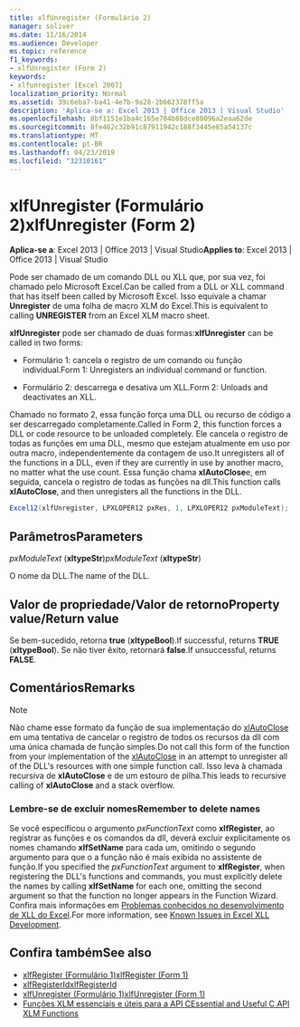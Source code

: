 ```yaml
---
title: xlfUnregister (Formulário 2)
manager: soliver
ms.date: 11/16/2014
ms.audience: Developer
ms.topic: reference
f1_keywords:
- xlfUnregister (Form 2)
keywords:
- xlfunregister [Excel 2007]
localization_priority: Normal
ms.assetid: 39c6eba7-ba41-4e7b-9a28-2b662378ff5a
description: 'Aplica-se a: Excel 2013 | Office 2013 | Visual Studio'
ms.openlocfilehash: 8bf1151e1ba4c165e784b88dce80096a2eaa62de
ms.sourcegitcommit: 8fe462c32b91c87911942c188f3445e85a54137c
ms.translationtype: MT
ms.contentlocale: pt-BR
ms.lasthandoff: 04/23/2019
ms.locfileid: "32310161"
---
```

# <a name="xlfunregister-form-2"></a><span data-ttu-id="3be7a-104">xlfUnregister (Formulário 2)</span><span class="sxs-lookup"><span data-stu-id="3be7a-104">xlfUnregister (Form 2)</span></span>

<span data-ttu-id="3be7a-105">**Aplica-se a**: Excel 2013 | Office 2013 | Visual Studio</span><span class="sxs-lookup"><span data-stu-id="3be7a-105">**Applies to**: Excel 2013 | Office 2013 | Visual Studio</span></span> 
  
<span data-ttu-id="3be7a-106">Pode ser chamado de um comando DLL ou XLL que, por sua vez, foi chamado pelo Microsoft Excel.</span><span class="sxs-lookup"><span data-stu-id="3be7a-106">Can be called from a DLL or XLL command that has itself been called by Microsoft Excel.</span></span> <span data-ttu-id="3be7a-107">Isso equivale a chamar **Unregister** de uma folha de macro XLM do Excel.</span><span class="sxs-lookup"><span data-stu-id="3be7a-107">This is equivalent to calling **UNREGISTER** from an Excel XLM macro sheet.</span></span> 
  
<span data-ttu-id="3be7a-108">**xlfUnregister** pode ser chamado de duas formas:</span><span class="sxs-lookup"><span data-stu-id="3be7a-108">**xlfUnregister** can be called in two forms:</span></span> 
  
- <span data-ttu-id="3be7a-109">Formulário 1: cancela o registro de um comando ou função individual.</span><span class="sxs-lookup"><span data-stu-id="3be7a-109">Form 1: Unregisters an individual command or function.</span></span>
    
- <span data-ttu-id="3be7a-110">Formulário 2: descarrega e desativa um XLL.</span><span class="sxs-lookup"><span data-stu-id="3be7a-110">Form 2: Unloads and deactivates an XLL.</span></span>
    
<span data-ttu-id="3be7a-111">Chamado no formato 2, essa função força uma DLL ou recurso de código a ser descarregado completamente.</span><span class="sxs-lookup"><span data-stu-id="3be7a-111">Called in Form 2, this function forces a DLL or code resource to be unloaded completely.</span></span> <span data-ttu-id="3be7a-112">Ele cancela o registro de todas as funções em uma DLL, mesmo que estejam atualmente em uso por outra macro, independentemente da contagem de uso.</span><span class="sxs-lookup"><span data-stu-id="3be7a-112">It unregisters all of the functions in a DLL, even if they are currently in use by another macro, no matter what the use count.</span></span> <span data-ttu-id="3be7a-113">Essa função chama **xlAutoClose**e, em seguida, cancela o registro de todas as funções na dll.</span><span class="sxs-lookup"><span data-stu-id="3be7a-113">This function calls **xlAutoClose**, and then unregisters all the functions in the DLL.</span></span>
  
```cs
Excel12(xlfUnregister, LPXLOPER12 pxRes, 1, LPXLOPER12 pxModuleText);
```

## <a name="parameters"></a><span data-ttu-id="3be7a-114">Parâmetros</span><span class="sxs-lookup"><span data-stu-id="3be7a-114">Parameters</span></span>

<span data-ttu-id="3be7a-115">_pxModuleText_ (**xltypeStr**)</span><span class="sxs-lookup"><span data-stu-id="3be7a-115">_pxModuleText_ (**xltypeStr**)</span></span>
  
<span data-ttu-id="3be7a-116">O nome da DLL.</span><span class="sxs-lookup"><span data-stu-id="3be7a-116">The name of the DLL.</span></span>
  
## <a name="property-valuereturn-value"></a><span data-ttu-id="3be7a-117">Valor de propriedade/Valor de retorno</span><span class="sxs-lookup"><span data-stu-id="3be7a-117">Property value/Return value</span></span>

<span data-ttu-id="3be7a-118">Se bem-sucedido, retorna **true** (**xltypeBool**).</span><span class="sxs-lookup"><span data-stu-id="3be7a-118">If successful, returns **TRUE** (**xltypeBool**).</span></span> <span data-ttu-id="3be7a-119">Se não tiver êxito, retornará **false**.</span><span class="sxs-lookup"><span data-stu-id="3be7a-119">If unsuccessful, returns **FALSE**.</span></span>
  
## <a name="remarks"></a><span data-ttu-id="3be7a-120">Comentários</span><span class="sxs-lookup"><span data-stu-id="3be7a-120">Remarks</span></span>

> [!NOTE] 
> <span data-ttu-id="3be7a-121">Não chame esse formato da função de sua implementação do [xlAutoClose](xlautoclose.md) em uma tentativa de cancelar o registro de todos os recursos da dll com uma única chamada de função simples.</span><span class="sxs-lookup"><span data-stu-id="3be7a-121">Do not call this form of the function from your implementation of the [xlAutoClose](xlautoclose.md) in an attempt to unregister all of the DLL's resources with one simple function call.</span></span> <span data-ttu-id="3be7a-122">Isso leva à chamada recursiva de **xlAutoClose** e de um estouro de pilha.</span><span class="sxs-lookup"><span data-stu-id="3be7a-122">This leads to recursive calling of **xlAutoClose** and a stack overflow.</span></span> 
  
### <a name="remember-to-delete-names"></a><span data-ttu-id="3be7a-123">Lembre-se de excluir nomes</span><span class="sxs-lookup"><span data-stu-id="3be7a-123">Remember to delete names</span></span>

<span data-ttu-id="3be7a-124">Se você especificou o argumento _pxFunctionText_ como **xlfRegister**, ao registrar as funções e os comandos da dll, deverá excluir explicitamente os nomes chamando **xlfSetName** para cada um, omitindo o segundo argumento para que o a função não é mais exibida no assistente de função.</span><span class="sxs-lookup"><span data-stu-id="3be7a-124">If you specified the  _pxFunctionText_ argument to **xlfRegister**, when registering the DLL's functions and commands, you must explicitly delete the names by calling **xlfSetName** for each one, omitting the second argument so that the function no longer appears in the Function Wizard.</span></span> <span data-ttu-id="3be7a-125">Confira mais informações em [Problemas conhecidos no desenvolvimento de XLL do Excel](known-issues-in-excel-xll-development.md).</span><span class="sxs-lookup"><span data-stu-id="3be7a-125">For more information, see [Known Issues in Excel XLL Development](known-issues-in-excel-xll-development.md).</span></span>
  
## <a name="see-also"></a><span data-ttu-id="3be7a-126">Confira também</span><span class="sxs-lookup"><span data-stu-id="3be7a-126">See also</span></span>

- [<span data-ttu-id="3be7a-127">xlfRegister (Formulário 1)</span><span class="sxs-lookup"><span data-stu-id="3be7a-127">xlfRegister (Form 1)</span></span>](xlfregister-form-1.md)
- [<span data-ttu-id="3be7a-128">xlfRegisterId</span><span class="sxs-lookup"><span data-stu-id="3be7a-128">xlfRegisterId</span></span>](xlfregisterid.md)
- [<span data-ttu-id="3be7a-129">xlfUnregister (Formulário 1)</span><span class="sxs-lookup"><span data-stu-id="3be7a-129">xlfUnregister (Form 1)</span></span>](xlfunregister-form-1.md)
- [<span data-ttu-id="3be7a-130">Funções XLM essenciais e úteis para a API C</span><span class="sxs-lookup"><span data-stu-id="3be7a-130">Essential and Useful C API XLM Functions</span></span>](essential-and-useful-c-api-xlm-functions.md)

